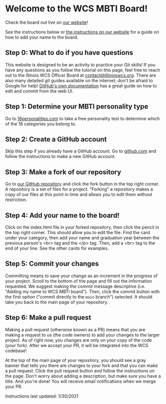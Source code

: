 # Welcome to the WCS MBTI Board!

Check the board out live on [our website](http://wcs.illinois.edu/mbti-board/instructions.html)!

See the instructions below or [the instructions on our website](http://wcs.illinois.edu/mbti-board/instructions.html) for a guide on how to add your name to the board.

## Step 0: What to do if you have questions

This website is designed to be an activity to practice your Git skills! If you have any questions as you follow the tutorial on this page, feel free to reach out to the Illinois WCS Officer Board at contact@illinoiswcs.org. There are also many detailed git guides available on the internet; don't be afraid to Google for help! [GitHub's own documentation](https://docs.github.com/en/github/managing-files-in-a-repository/editing-files-in-your-repository) has a great guide on how to edit and commit from the web UI.

## Step 1: Determine your MBTI personality type

Go to [16personalities.com](https://www.16personalities.com/) to take a free personality test to determine which of the 16 categories you belong to.

## Step 2: Create a GitHub account

Skip this step if you already have a GitHub account. Go to [github.com](https://www.github.com/) and follow the instructions to make a new GitHub account.

## Step 3: Make a fork of our repository

Go to [our GitHub repository](https://github.com/IllinoisWCS/mbti-board) and click the fork button in the top right corner. A repository is a set of files for a project. "Forking" a repository makes a copy of our files at this point in time and allows you to edit them without restriction.

## Step 4: Add your name to the board!

Click on the index.html file in your forked repository, then click the pencil in the top right corner. This should allow you to edit the file. Find the card under your category, then add your name and graduation year between the previous person's &lt;br&gt; tag and the &lt;/p&gt; tag. Then, add a &lt;br&gt; tag to the end of your line. See the other cards for examples.

## Step 5: Commit your changes

Committing means to save your change as an increment in the progress of your project. Scroll to the bottom of the page and fill out the information requested. We suggest making the commit message descriptive (i.e. "Adding my name to WCS MBTI board"). Then, click the commit button with the first option ("commit directly to the `main` branch") selected. It should take you back to the main page of your repository.

## Step 6: Make a pull request 

Making a pull request (otherwise known as a PR) means that you are making a request to us (the code owners) to add your changes to the larger project. As of right now, you changes are only on your copy of the code (your fork). After we accept your PR, it will be integrated into the WCS codebase!

At the top of the main page of your repository, you should see a gray banner that tells you there are changes to your fork and that you can make a pull request. Click the pull request button and follow the instructions on the page. Don't worry about adding a description, but make sure you have a title. And you're done! You will receive email notifications when we merge your PR.




Instructions last updated: 1/30/2021
